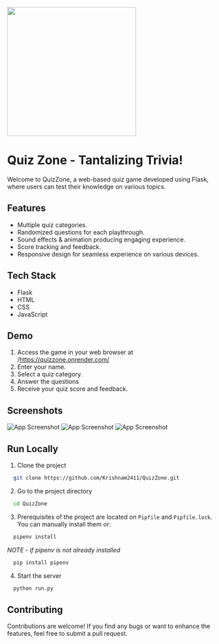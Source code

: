 
<img src = "https://user-images.githubusercontent.com/124492864/260278768-1542f10f-f836-4155-b9f7-53743ec17d80.png" width="300px">
<h1>Quiz Zone - Tantalizing Trivia!</h1>

Welcome to QuizZone, a web-based quiz game developed using Flask, where users can test their knowledge on various topics.


## Features

- Multiple quiz categories.
- Randomized questions for each playthrough.
- Sound effects & animation producing engaging experience.
- Score tracking and feedback.
- Responsive design for seamless experience on various devices.
## Tech Stack

- Flask
- HTML
- CSS
- JavaScript


## Demo
1. Access the game in your web browser at /https://quizzone.onrender.com/
2. Enter your name.
3. Select a quiz category.
4. Answer the questions
5. Receive your quiz score and feedback.


## Screenshots


![App Screenshot](https://github.com/Krishnam2411/QuizZone/assets/124492864/2a0d966e-e7c4-47e1-833b-fc823e6c6574)
![App Screenshot](https://github.com/Krishnam2411/QuizZone/assets/124492864/713f4c37-4509-42bb-83b4-a1b1aa5a5025)
![App Screenshot](https://github.com/Krishnam2411/QuizZone/assets/124492864/f40832d1-40fd-4925-84e2-c70e7c6fc771)


## Run Locally
1. Clone the project

```bash
  git clone https://github.com/Krishnam2411/QuizZone.git
```

2. Go to the project directory

```bash
  cd QuizZone
```

3. Prerequisites of the project are located on `Pipfile` and `Pipfile.lock`. You can manually install them or:

```bash
  pipenv install
```
*NOTE* - _if pipenv is not already installed_
```bash
  pip install pipenv
```

4. Start the server

```bash
  python run.py
```


## Contributing

Contributions are welcome! If you find any bugs or want to enhance the features, feel free to submit a pull request.
